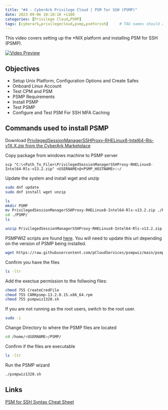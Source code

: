 ```yaml
---
title: "#4 - CyberArk Privilege Cloud | PSM for SSH (PSMP)"
date: 2023-09-06 10:10:10 +1100
categories: [Privilege Cloud,PSMP]
tags: [cyberark,privilegecloud,psmp,psmforssh]     # TAG names should always be lowercase
---
```


This video covers setting up the *NIX platform and installing PSM for SSH (PSMP).

<!---
[<img src="https://i.ytimg.com/vi/IA68mw4eqRs/maxresdefault.jpg" width="50%">](https://www.youtube.com/watch?v=IA68mw4eqRs)
--->
[![Video Preview](https://i.ytimg.com/vi/IA68mw4eqRs/maxresdefault.jpg)](https://www.youtube.com/watch?v=IA68mw4eqRs)

## Objectives
- Setup Unix Platform, Configuration Options and Create Safes
- Onboard Linux Account
- Test CPM and PSM
- PSMP Requirements
- Install PSMP
- Test PSMP
- Configure and Test PSM For SSH MFA Caching

## Commands used to install PSMP

Download [PrivilegedSessionManagerSSHProxy-RHELinux8-Intel64-Rls-v1X.X.zip from the CyberArk Marketplace](https://cyberark-customers.force.com/mplace/s/#software#---Name-CyberArk%20Privilege%20Cloud)

Copy package from windows machine to PSMP server

```
scp "C:\<Path_To_File>\PrivilegedSessionManagerSSHProxy-RHELinux8-Intel64-Rls-v13.2.zip" <USERNAME>@<PSMP_HOSTNAME>:~/
```

Update the system and install wget and unzip
``` bash
sudo dnf update
sudo dnf install wget unzip
```

``` bash
ls
mkdir PSMP
mv PrivilegedSessionManagerSSHProxy-RHELinux8-Intel64-Rls-v13.2.zip ./PSMP/
cd ./PSMP/
ls
```
``` bash
unzip PrivilegedSessionManagerSSHProxy-RHELinux8-Intel64-Rls-v13.2.zip
```

PSMPWIZ scripts are found [here](https://github.com/pCloudServices/psmpwiz). You will need to update this url depending on the version of PSMP being installed.
``` bash
wget https://raw.githubusercontent.com/pCloudServices/psmpwiz/main/psmpwiz1320.sh
```

Confirm you have the files
``` bash
ls -ltr
```

Add the exectue permission to the follwoing files:
``` bash
chmod 755 CreateCredFile
chmod 755 CARKpsmp-13.2.0.15.x86_64.rpm
chmod 755 psmpwiz1320.sh
```

If you are not running as the root users, switch to the root user.
``` bash
sudo -i
```

Change Directory to where the PSMP files are located
``` bash
cd /home/<USERNAME>/PSMP/
```

Confirm if the files are executable
``` bash
ls -ltr
```

Run the PSMP wizard
``` bash
./psmpwiz1320.sh
```

## Links

[PSM for SSH Syntax Cheat Sheet](https://cyberark.my.site.com/s/article/PSM-for-SSH-Syntax-Cheat-Sheet)